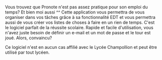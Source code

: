 Vous trouvez que Pronote n'est pas assez pratique pour son emploi du temps?
Et bien moi aussi ^^
Cette application vous permettra de vous organiser dans vos tâches grâce à sa fonctionnalité EDT et vous permettra aussi de vous créer vos listes de choses à faire en un rien de temps. C'est le logiciel parfait de la réussite scolaire.
Rapide et facile d'utilisation, vous n'avez juste besoin de définir un e-mail et un mot de passe et le tour est joué.
Alors, convaincu?


Ce logiciel n'est en aucun cas affilié avec le Lycée Champollion et peut être utilisé par tout lycéen.
